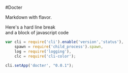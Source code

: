 #Docter

Markdown with flavor.

Here's a hard line break  
and a block of javascript code

```javascript
var cli = require('cli').enable('version','status'),
	spawn = require('child_process').spawn,
	log = require('logging'),
	clc = require('cli-color');

cli.setApp('docter', "0.0.1");
```